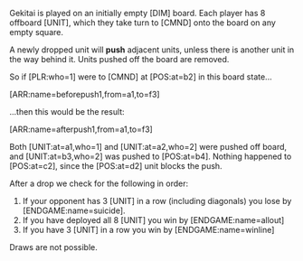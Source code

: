 Gekitai is played on an initially empty [DIM] board. Each player has 8 offboard [UNIT], which they take turn to [CMND] onto the board on any empty square.

A newly dropped unit will **push** adjacent units, unless there is another unit in the way behind it. Units pushed off the board are removed.

So if [PLR:who=1] were to [CMND] at [POS:at=b2] in this board state...

[ARR:name=beforepush1,from=a1,to=f3]

...then this would be the result:

[ARR:name=afterpush1,from=a1,to=f3]

Both [UNIT:at=a1,who=1] and [UNIT:at=a2,who=2] were pushed off board, and [UNIT:at=b3,who=2] was pushed to [POS:at=b4]. Nothing happened to [POS:at=c2], since the [POS:at=d2] unit blocks the push.

After a drop we check for the following in order:

1. If your opponent has 3 [UNIT] in a row (including diagonals) you lose by [ENDGAME:name=suicide].
1. If you have deployed all 8 [UNIT] you win by [ENDGAME:name=allout]
1. If you have 3 [UNIT] in a row you win by [ENDGAME:name=winline]

Draws are not possible.
